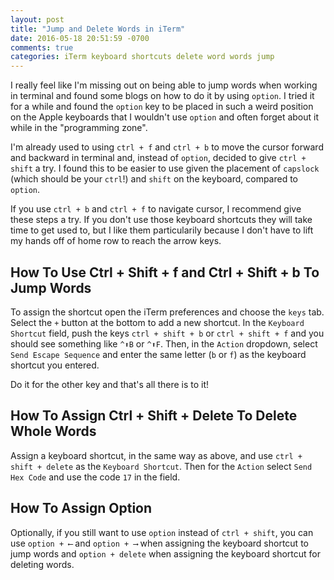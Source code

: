 ```yaml
---
layout: post
title: "Jump and Delete Words in iTerm"
date: 2016-05-18 20:51:59 -0700
comments: true
categories: iTerm keyboard shortcuts delete word words jump
---
```


I really feel like I'm missing out on being able to jump words when working in terminal and found some blogs on how to do it by using `option`. I tried it for a while and found the `option` key to be placed in such a weird position on the Apple keyboards that I wouldn't use `option` and often forget about it while in the "programming zone".

I'm already used to using `ctrl + f` and `ctrl + b` to move the cursor forward and backward in terminal and, instead of `option`, decided to give `ctrl + shift` a try. I found this to be easier to use given the placement of `capslock` (which should be your `ctrl`!) and `shift` on the keyboard, compared to `option`.

If you use `ctrl + b` and `ctrl + f` to navigate cursor, I recommend give these steps a try. If you don't use those keyboard shortcuts they will take time to get used to, but I like them particularily because I don't have to lift my hands off of home row to reach the arrow keys.

## How To Use Ctrl + Shift + f and Ctrl + Shift + b To Jump Words

To assign the shortcut open the iTerm preferences and choose the `keys` tab. Select the `+` button at the bottom to add a new shortcut. In the `Keyboard Shortcut` field, push the keys `ctrl + shift + b` or `ctrl + shift + f` and you should see something like `^⬆︎B` or `^⬆︎F`. Then, in the `Action` dropdown, select `Send Escape Sequence` and enter the same letter (`b` or `f`) as the keyboard shortcut you entered.

Do it for the other key and that's all there is to it!

## How To Assign Ctrl + Shift + Delete To Delete Whole Words

Assign a keyboard shortcut, in the same way as above, and use `ctrl + shift + delete` as the `Keyboard Shortcut`. Then for the `Action` select `Send Hex Code` and use the code `17` in the field.

## How To Assign Option

Optionally, if you still want to use `option` instead of `ctrl + shift`, you can use `option + ⟵` and `option + ⟶` when assigning the keyboard shortcut to jump words and `option + delete` when assigning the keyboard shortcut for deleting words.

